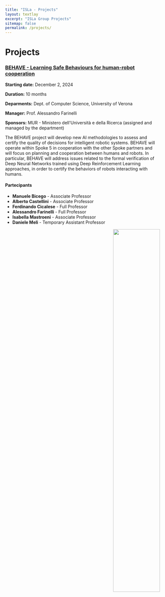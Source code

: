 ```yaml
---
title: "ISLa - Projects"
layout: textlay
excerpt: "ISLa Group Projects"
sitemap: false
permalink: /projects/
---
```


# Projects

### [BEHAVE - Learning Safe Behaviours for human-robot cooperation](https://isla-lab.github.io/projects/)

**Starting date:** December 2, 2024

**Duration:** 10 months

**Deparments:** Dept. of Computer Science, University of Verona

**Manager:** Prof. Alessandro Farinelli

**Sponsors:** MUR - Ministero dell'Università e della Ricerca (assigned and managed by the department)


The BEHAVE project will develop new AI methodologies to assess and certify the quality of decisions for intelligent robotic systems. BEHAVE will operate within Spoke 5 in cooperation with the other Spoke partners and will focus on planning and cooperation between humans and robots.
In particular, BEHAVE will address issues related to the formal verification of Deep Neural Networks trained using Deep Reinforcement Learning approaches, in order to certify the behaviors of robots interacting with humans.

#### Partecipants
* **Manuele Bicego** - Associate Professor
* **Alberto Castellini** - Associate Professor
* **Ferdinando Cicalese** - Full Professor
* **Alessandro Farinelli** - Full Professor
* **Isabella Mastroeni** - Associate Professor
* **Daniele Meli** - Temporary Assistant Professor

<p align="right">
    <img src="{{ site.url }}{{ site.baseurl }}/images/projects/behave.png" width="55%" height="55%" />   
</p>
